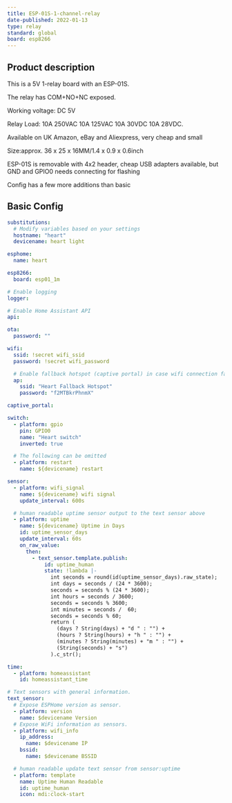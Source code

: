 ```yaml
---
title: ESP-01S-1-channel-relay
date-published: 2022-01-13
type: relay
standard: global
board: esp8266
---
```


## Product description

This is a 5V 1-relay board with an ESP-01S.

The relay has COM+NO+NC exposed.

Working voltage: DC 5V

Relay Load: 10A 250VAC 10A 125VAC 10A 30VDC 10A 28VDC.

Available on UK Amazon, eBay and Aliexpress, very cheap and small

Size:approx. 36 x 25 x 16MM/1.4 x 0.9 x 0.6inch

ESP-01S is removable with 4x2 header, cheap USB adapters available, but GND and GPIO0 needs connecting for flashing

Config has a few more additions than basic

## Basic Config

```yaml
substitutions:
  # Modify variables based on your settings
  hostname: "heart"
  devicename: heart light

esphome:
  name: heart

esp8266:
  board: esp01_1m

# Enable logging
logger:

# Enable Home Assistant API
api:

ota:
  password: ""

wifi:
  ssid: !secret wifi_ssid
  password: !secret wifi_password

  # Enable fallback hotspot (captive portal) in case wifi connection fails
  ap:
    ssid: "Heart Fallback Hotspot"
    password: "f2MTBkrPhnmX"

captive_portal:

switch:
  - platform: gpio
    pin: GPIO0
    name: "Heart switch"
    inverted: true

  # The following can be omitted
  - platform: restart
    name: ${devicename} restart

sensor:
  - platform: wifi_signal
    name: ${devicename} wifi signal
    update_interval: 600s

  # human readable uptime sensor output to the text sensor above
  - platform: uptime
    name: ${devicename} Uptime in Days
    id: uptime_sensor_days
    update_interval: 60s
    on_raw_value:
      then:
        - text_sensor.template.publish:
            id: uptime_human
            state: !lambda |-
              int seconds = round(id(uptime_sensor_days).raw_state);
              int days = seconds / (24 * 3600);
              seconds = seconds % (24 * 3600);
              int hours = seconds / 3600;
              seconds = seconds % 3600;
              int minutes = seconds /  60;
              seconds = seconds % 60;
              return (
                (days ? String(days) + "d " : "") +
                (hours ? String(hours) + "h " : "") +
                (minutes ? String(minutes) + "m " : "") +
                (String(seconds) + "s")
              ).c_str();

time:
  - platform: homeassistant
    id: homeassistant_time

# Text sensors with general information.
text_sensor:
  # Expose ESPHome version as sensor.
  - platform: version
    name: $devicename Version
  # Expose WiFi information as sensors.
  - platform: wifi_info
    ip_address:
      name: $devicename IP
    bssid:
      name: $devicename BSSID

  # human readable update text sensor from sensor:uptime
  - platform: template
    name: Uptime Human Readable
    id: uptime_human
    icon: mdi:clock-start
```
